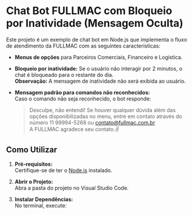 # Chat Bot FULLMAC com Bloqueio por Inatividade (Mensagem Oculta)

Este projeto é um exemplo de chat bot em Node.js que implementa o fluxo de atendimento da FULLMAC com as seguintes características:

- **Menus de opções** para Parceiros Comerciais, Financeiro e Logística.
- **Bloqueio por inatividade:** Se o usuário não interagir por 2 minutos, o chat é bloqueado para o restante do dia.  
  **Observação:** A mensagem de inatividade não será exibida ao usuário.
- **Mensagem padrão para comandos não reconhecidos:**  
  Caso o comando não seja reconhecido, o bot responde:
  
  > Desculpe, não entendi! Se houver qualquer dúvida além das opções disponibilizadas no menu, entre em contato através do número 11 99994-5268 ou contato@fullmac.com.br  
  > A FULLMAC agradece seu contato.✌️

## Como Utilizar

1. **Pré-requisitos:**  
   Certifique-se de ter o [Node.js](https://nodejs.org/) instalado.

2. **Abrir o Projeto:**  
   Abra a pasta do projeto no Visual Studio Code.

3. **Instalar Dependências:**  
   No terminal, execute:

